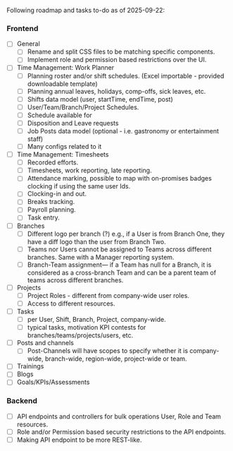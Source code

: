 Following roadmap and tasks to-do as of 2025-09-22:
### Frontend
- [ ] General
  - [ ] Rename and split CSS files to be matching specific components.
  - [ ] Implement role and permission based restrictions over the UI.
- [ ] Time Management: Work Planner
  - [ ] Planning roster and/or shift schedules. (Excel importable - provided downloadable template)
  - [ ] Planning annual leaves, holidays, comp-offs, sick leaves, etc.
  - [ ] Shifts data model (user, startTime, endTime, post)
  - [ ] User/Team/Branch/Project Schedules.
  - [ ] Schedule available for 
  - [ ] Disposition and Leave requests
  - [ ] Job Posts data model (optional - i.e. gastronomy or entertainment staff)
  - [ ] Many configs related to it
- [ ] Time Management: Timesheets 
  - [ ] Recorded efforts.
  - [ ] Timesheets, work reporting, late reporting.
  - [ ] Attendance marking, possible to map with on-promises badges clocking if using the same user Ids.
  - [ ] Clocking-in and out.
  - [ ] Breaks tracking.
  - [ ] Payroll planning.
  - [ ] Task entry.
- [ ] Branches
  - [ ] Different logo per branch (?) e.g., if a User is from Branch One, they have a diff logo than the user from Branch Two.
  - [ ] Teams nor Users cannot be assigned to Teams across different branches. Same with a Manager reporting system.
  - [ ] Branch-Team assignment— if a Team has null for a Branch, it is considered as a cross-branch Team and can be a parent team of teams across different branches.
- [ ] Projects
  - [ ] Project Roles - different from company-wide user roles.
  - [ ] Access to different resources.
- [ ] Tasks
  - [ ] per User, Shift, Branch, Project, company-wide.
  - [ ] typical tasks, motivation KPI contests for branches/teams/projects/users, etc.
- [ ] Posts and channels
  - [ ] Post-Channels will have scopes to specify whether it is company-wide, branch-wide, region-wide, project-wide or team.
- [ ] Trainings
- [ ] Blogs
- [ ] Goals/KPIs/Assessments
### Backend
- [ ] API endpoints and controllers for bulk operations User, Role and Team resources.
- [ ] Role and/or Permission based security restrictions to the API endpoints.
- [ ] Making API endpoint to be more REST-like.